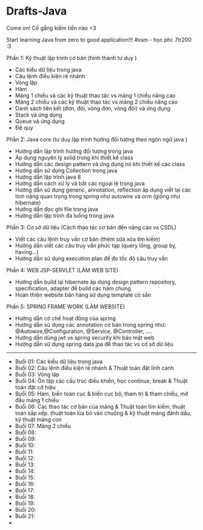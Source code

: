 # Drafts-Java
  Come on!
  Cố gắng kiếm tiền nào <3

  Start learning Java from zero to good application!!!
  #ssm - học phí: 7tr200 :3

Phần 1: Kỹ thuật lập trình cơ bản (hình thành tư duy )
  - Các kiểu dữ liệu trong java 
  - Câu lệnh điều kiện rẽ nhánh
  - Vòng lặp 
  - Hàm
  - Mảng 1 chiều và các kỹ thuật thao tác vs mảng 1 chiều nâng cao
  - Mảng 2 chiều và các kỹ thuật thao tác vs mảng 2 chiều nâng cao
  - Danh sách liên kết (đơn, đôi, vòng đơn, vòng đôi) và ứng dụng
  - Stack và ứng dụng 
  - Queue và ứng dụng
  - Đệ quy

Phần 2: Java core (tư duy lập trình hướng đối tượng theo ngôn ngữ java )
  - Hướng dẫn lập trình hướng đối tượng trong java 
  - Áp dụng nguyên lý solid trong khi thiết kế class 
  - Hướng dẫn các design pattern và ứng dụng nó khi thiết kế các class
  - Hướng dẫn sử dụng Collection trong java 
  - Hướng dẫn lập trình java 8
  - Hướng dẫn cách xử lý và bắt các ngoại lệ trong java 
  - Hướng dẫn sử dụng generic, annotation, reflection áp dụng viết lại các tính năng quan trọng trong spring như autowire và orm (giống như hibernate)
  - Hướng dẫn đọc ghi file trong java 
  - Hướng dẫn lập trình đa luồng trong java 

Phần 3: Cơ sở dữ liệu (Cách thao tác cơ bản đến nâng cao vs CSDL)
  - Viết các câu lệnh truy vấn cơ bản (thêm sửa xóa tìm kiếm)
  - Hướng dẫn viết các câu truy vấn phức tạp (query lồng, group by, having...)
  - Hướng dẫn sử dụng execution plan để đo tốc độ câu truy vấn

Phần 4: WEB JSP-SERVLET (LÀM WEB SITE)
  - Hướng dẫn build lại hibernate áp dụng design pattern repository, specification, adapter để build các hàm chung 
  - Hoàn thiện website bán hàng sử dụng template có sẵn

Phần 5: SPRING FRAME WORK (LÀM WEBSITE)
  - Hướng dẫn cơ chế hoạt động của spring 
  - Hướng dẫn sử dụng các annotation cơ bản trong spring như: @Autowire,@Configuration, @Service, @Controller, .... 
  - Hướng dẫn dùng jwt vs spring security khi bảo mật web 
  - Hướng dẫn sử dụng spring data jpa để thao tác vs cơ sở dữ liệu 

-----------------------------------------------------------------------------------
  * Buổi 01: Các kiểu dữ liệu trong java
  * Buổi 02: Câu lệnh điều kiện rẽ nhánh & Thuật toán đặt lính canh
  * Buổi 03: Vòng lặp
  * Buổi 04: Ôn tập các cấu trúc điều khiển, học continue, break & Thuật toán đặt cờ hiệu
  * Buổi 05: Hàm, biến toàn cục & biến cục bộ, tham trị & tham chiếu, mở đầu mảng 1 chiều
  * Buổi 06: Các thao tác cơ bản của mảng & Thuật toán tìm kiếm, thuật toán sắp xếp. thuật toán lùa bò vào chuồng & kỹ thuật mảng đánh dấu, kỹ thuật mảng con
  * Buổi 07: Mảng 2 chiều
  * Buổi 08:
  * Buổi 09:
  * Buổi 10:
  * Buổi 11:
  * Buổi 12:
  * Buổi 13:
  * Buổi 14:
  * Buổi 15:
  * Buổi 16:
  * Buổi 17:
  * Buổi 18:
  * Buổi 19:
  * Buổi 20:
  * Buổi 21:
  * 
